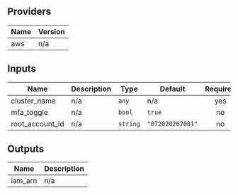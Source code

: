 ## Providers

| Name | Version |
|------|---------|
| aws | n/a |

## Inputs

| Name | Description | Type | Default | Required |
|------|-------------|------|---------|:-----:|
| cluster\_name | n/a | `any` | n/a | yes |
| mfa\_toggle | n/a | `bool` | `true` | no |
| root\_account\_id | n/a | `string` | `"072020267081"` | no |

## Outputs

| Name | Description |
|------|-------------|
| iam\_arn | n/a |

